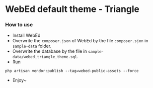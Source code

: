 # WebEd default theme - Triangle

### How to use
- Install WebEd
- Overwrite the `composer.json` of WebEd by the file `composer.sjon` in `sample-data` folder.
- Overwrite the database by the file in `sample-data/webed_triangle_theme.sql`.
- Run
```$xslt
php artisan vendor:publish --tag=webed-public-assets --force
```
- Enjoy~
